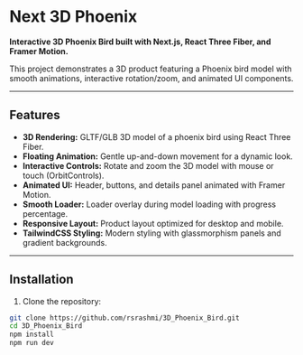 # Next 3D Phoenix

**Interactive 3D Phoenix Bird built with Next.js, React Three Fiber, and Framer Motion.**

This project demonstrates a 3D product featuring a Phoenix bird model with smooth animations, interactive rotation/zoom, and animated UI components.

---

## Features

- **3D Rendering:** GLTF/GLB 3D model of a phoenix bird using React Three Fiber.
- **Floating Animation:** Gentle up-and-down movement for a dynamic look.
- **Interactive Controls:** Rotate and zoom the 3D model with mouse or touch (OrbitControls).
- **Animated UI:** Header, buttons, and details panel animated with Framer Motion.
- **Smooth Loader:** Loader overlay during model loading with progress percentage.
- **Responsive Layout:** Product layout optimized for desktop and mobile.
- **TailwindCSS Styling:** Modern styling with glassmorphism panels and gradient backgrounds.

---

## Installation

1. Clone the repository:

```bash
git clone https://github.com/rsrashmi/3D_Phoenix_Bird.git
cd 3D_Phoenix_Bird
npm install
npm run dev
```
